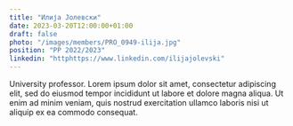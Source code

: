 ```yaml
---
title: "Илија Јолевски"
date: 2023-03-20T12:00:00+01:00
draft: false
photo: "/images/members/PRO_0949-ilija.jpg"
position: "PP 2022/2023"
linkedin: "httphttps://www.linkedin.com/ilijajolevski"
---
```


University professor. Lorem ipsum dolor sit amet, consectetur adipiscing elit, sed do eiusmod tempor incididunt ut labore et dolore magna aliqua. Ut enim ad minim veniam, quis nostrud exercitation ullamco laboris nisi ut aliquip ex ea commodo consequat.